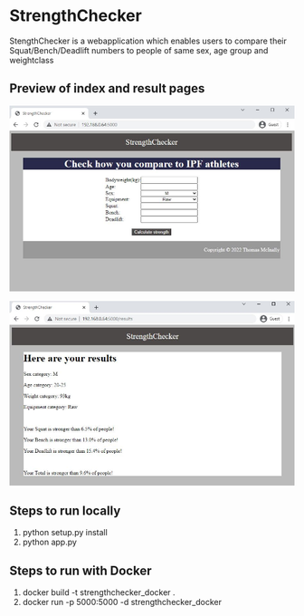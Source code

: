 # StrengthChecker

StengthChecker is a webapplication which enables users to compare their Squat/Bench/Deadlift numbers to people of same sex, age group and weightclass

## Preview of index and result pages

![](static/images/Home_page.JPG)

![](static/images/results_page.JPG)

## Steps to run locally
1. python setup.py install
2. python app.py

## Steps to run with Docker
1. docker build -t strengthchecker_docker .
2. docker run -p 5000:5000 -d strengthchecker_docker
